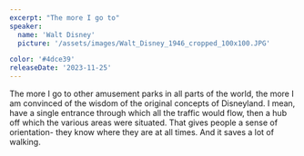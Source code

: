 ```yaml
---
excerpt: "The more I go to"
speaker:
  name: 'Walt Disney'
  picture: '/assets/images/Walt_Disney_1946_cropped_100x100.JPG'

color: '#4dce39'
releaseDate: '2023-11-25'
---
```

The more I go to other amusement parks in all parts of the world, the more I am convinced of the wisdom of the original concepts of Disneyland. I mean, have a single entrance through which all the traffic would flow, then a hub off which the various areas were situated. That gives people a sense of orientation- they know where they are at all times. And it saves a lot of walking.
